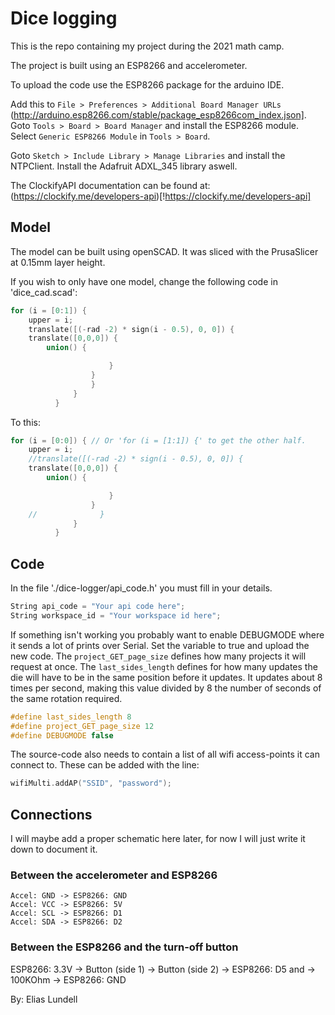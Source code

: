 # Dice logging

This is the repo containing my project during the 2021 math camp.

The project is built using an ESP8266 and accelerometer.

To upload the code use the ESP8266 package for the arduino IDE. 

Add this to `File > Preferences > Additional Board Manager URLs` (http://arduino.esp8266.com/stable/package_esp8266com_index.json]. Goto `Tools > Board > Board Manager` and install the ESP8266 module. Select `Generic ESP8266 Module` in `Tools > Board`.

Goto `Sketch > Include Library > Manage Libraries` and install the NTPClient. Install the Adafruit ADXL_345 library aswell.

The ClockifyAPI documentation can be found at: (https://clockify.me/developers-api)[!https://clockify.me/developers-api]

## Model
The model can be built using openSCAD. It was sliced with the PrusaSlicer at 0.15mm layer height.

If you wish to only have one model, change the following code in 'dice_cad.scad':
```cpp
for (i = [0:1]) {
    upper = i;
    translate([(-rad -2) * sign(i - 0.5), 0, 0]) {
    translate([0,0,0]) {
        union() {
```

```cpp
                      }
                  }
                  }
              }
          }
```

To this:
```cpp
for (i = [0:0]) { // Or 'for (i = [1:1]) {' to get the other half.
    upper = i;
    //translate([(-rad -2) * sign(i - 0.5), 0, 0]) {
    translate([0,0,0]) {
        union() {
```


```cpp
                      }
                  }
    //              }
              }
          }
```

## Code
In the file './dice-logger/api_code.h' you must fill in your details.

```cpp
String api_code = "Your api code here";
String workspace_id = "Your workspace id here";
```

If something isn't working you probably want to enable DEBUGMODE where it sends a lot of prints over Serial. Set the variable to true and upload the new code.
The `project_GET_page_size` defines how many projects it will request at once.
The `last_sides_length` defines for how many updates the die will have to be in the same position before it updates. It updates about 8 times per second, making this value divided by 8 the number of seconds of the same rotation required.
```cpp
#define last_sides_length 8
#define project_GET_page_size 12
#define DEBUGMODE false
```

The source-code also needs to contain a list of all wifi access-points it can connect to. These can be added with the line:
```cpp
wifiMulti.addAP("SSID", "password");
```

## Connections
I will maybe add a proper schematic here later, for now I will just write it down to document it.

### Between the accelerometer and ESP8266
```
Accel: GND -> ESP8266: GND  
Accel: VCC -> ESP8266: 5V  
Accel: SCL -> ESP8266: D1  
Accel: SDA -> ESP8266: D2  
```

### Between the ESP8266 and the turn-off button
ESP8266: 3.3V -> Button (side 1) -> Button (side 2) -> ESP8266: D5 and -> 100KOhm -> ESP8266: GND


By: Elias Lundell
